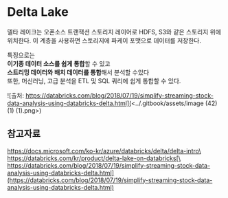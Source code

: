 # Delta Lake

델타 레이크는 오폰소스 트랜잭션 스토리지 레이어로 HDFS, S3와 같은 스토리지 위에 위치한다. 이 계층을 사용하면 스토리지에 파케이 포맷으로 데이터를 저장한다.

특징으로는\
**이기종 데이터 소스를 쉽게 통합**할 수 있고\
**스트리밍 데이터와 배치 데이터를 통합**해서 분석할 수있다\
또한, 머신러닝, 고급 분석을 ETL 및 SQL 쿼리에 쉽게 통합할 수 있다.

![출처: https://databricks.com/blog/2018/07/19/simplify-streaming-stock-data-analysis-using-databricks-delta.html](<../.gitbook/assets/image (42) (1) (1).png>)

## 참고자료

https://docs.microsoft.com/ko-kr/azure/databricks/delta/delta-intro\
https://databricks.com/kr/product/delta-lake-on-databricks[\
https://databricks.com/blog/2018/07/19/simplify-streaming-stock-data-analysis-using-databricks-delta.html](https://databricks.com/blog/2018/07/19/simplify-streaming-stock-data-analysis-using-databricks-delta.html)
